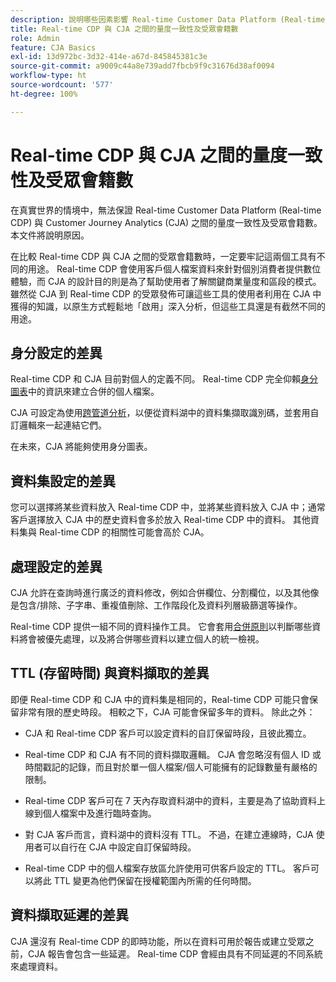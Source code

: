 ```yaml
---
description: 說明哪些因素影響 Real-time Customer Data Platform (Real-time CDP) 與 CJA 之間的量度一致性及受眾會籍數。
title: Real-time CDP 與 CJA 之間的量度一致性及受眾會籍數
role: Admin
feature: CJA Basics
exl-id: 13d972bc-3d32-414e-a67d-845845381c3e
source-git-commit: a9009c44a8e739add7fbcb9f9c31676d38af0094
workflow-type: ht
source-wordcount: '577'
ht-degree: 100%

---
```



# Real-time CDP 與 CJA 之間的量度一致性及受眾會籍數

在真實世界的情境中，無法保證 Real-time Customer Data Platform (Real-time CDP) 與 Customer Journey Analytics (CJA) 之間的量度一致性及受眾會籍數。 本文件將說明原因。

在比較 Real-time CDP 與 CJA 之間的受眾會籍數時，一定要牢記這兩個工具有不同的用途。 Real-time CDP 會使用客戶個人檔案資料來針對個別消費者提供數位體驗，而 CJA 的設計目的則是為了幫助使用者了解關鍵商業量度和區段的模式。 雖然從 CJA 到 Real-time CDP 的受眾發佈可讓這些工具的使用者利用在 CJA 中獲得的知識，以原生方式輕鬆地「啟用」深入分析，但這些工具還是有截然不同的用途。

## 身分設定的差異

Real-time CDP 和 CJA 目前對個人的定義不同。 Real-time CDP 完全仰賴[身分圖表](https://experienceleague.adobe.com/docs/platform-learn/tutorials/identities/understanding-identity-and-identity-graphs.html?lang=zh-Hant)中的資訊來建立合併的個人檔案。

CJA 可設定為使用[跨管道分析](/help/cca/overview.md)，以便從資料湖中的資料集擷取識別碼，並套用自訂邏輯來一起連結它們。

在未來，CJA 將能夠使用身分圖表。

## 資料集設定的差異

您可以選擇將某些資料放入 Real-time CDP 中，並將某些資料放入 CJA 中；通常客戶選擇放入 CJA 中的歷史資料會多於放入 Real-time CDP 中的資料。 其他資料集與 Real-time CDP 的相關性可能會高於 CJA。

## 處理設定的差異

CJA 允許在查詢時進行廣泛的資料修改，例如合併欄位、分割欄位，以及其他像是包含/排除、子字串、重複值刪除、工作階段化及資料列層級篩選等操作。

Real-time CDP 提供一組不同的資料操作工具。 它會套用[合併原則](https://experienceleague.adobe.com/docs/experience-platform/profile/merge-policies/overview.html?lang=zh-Hant)以判斷哪些資料將會被優先處理，以及將合併哪些資料以建立個人的統一檢視。

## TTL (存留時間) 與資料擷取的差異

即便 Real-time CDP 和 CJA 中的資料集是相同的，Real-time CDP 可能只會保留非常有限的歷史時段。 相較之下，CJA 可能會保留多年的資料。 除此之外：

* CJA 和 Real-time CDP 客戶可以設定資料的自訂保留時段，且彼此獨立。

* Real-time CDP 和 CJA 有不同的資料擷取邏輯。 CJA 會忽略沒有個人 ID 或時間戳記的記錄，而且對於單一個人檔案/個人可能擁有的記錄數量有嚴格的限制。

* Real-time CDP 客戶可在 7 天內存取資料湖中的資料，主要是為了協助資料上線到個人檔案中及進行臨時查詢。

* 對 CJA 客戶而言，資料湖中的資料沒有 TTL。 不過，在建立連線時，CJA 使用者可以自行在 CJA 中設定自訂保留時段。

* Real-time CDP 中的個人檔案存放區允許使用可供客戶設定的 TTL。 客戶可以將此 TTL 變更為他們保留在授權範圍內所需的任何時間。

## 資料擷取延遲的差異

CJA 還沒有 Real-time CDP 的即時功能，所以在資料可用於報告或建立受眾之前，CJA 報告會包含一些延遲。 Real-time CDP 會經由具有不同延遲的不同系統來處理資料。
